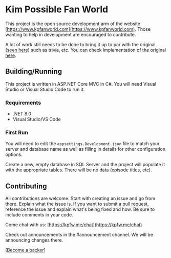 # Kim Possible Fan World

This project is the open source development arm of the website [https://www.kpfanworld.com](https://www.kpfanworld.com). Those wanting to help in development are encouraged to contribute.

A lot of work still needs to be done to bring it up to par with the original ([seen here](https://old.kpfanworld.com)) such as trivia, etc. You can check implementation of the original [here](https://github.com/TheScripters/kpfw-old).

## Building/Running

This project is written in ASP.NET Core MVC in C#. You will need Visual Studio or Visual Studio Code to run it.

### Requirements

* .NET 8.0
* Visual Studio/VS Code

### First Run

You will need to edit the `appsettings.Development.json` file to match your server and database name as well as filling in details for other configuration options.

Create a new, empty database in SQL Server and the project will populate it with the appropriate tables. There will be no data (episode titles, etc).

## Contributing

All contributions are welcome. Start with creating an issue and go from there. Explain what the issue is. If you want to submit a pull request, reference the issue and explain what's being fixed and how. Be sure to include comments in your code.

Come chat with us: [https://kpfw.me/chat](https://kpfw.me/chat)

Check out announcements in the #announcement channel. We will be announcing changes there.

[[Become a backer](https://opencollective.com/kp-fan-world)]
